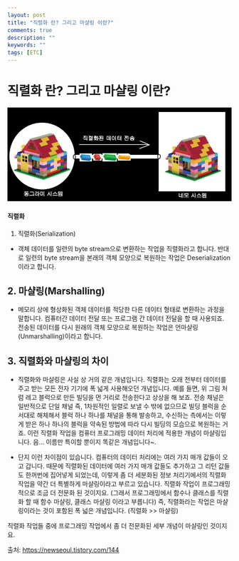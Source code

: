 ```yaml
---
layout: post
title: "직렬화 란? 그리고 마샬링 이란?"
comments: true
description: ""
keywords: ""
tags: [ETC]
---
```


# 직렬화 란? 그리고 마샬링 이란?

![15153159687362](/images/etc/15153159687362.jpg)
 
#### 직렬화
 

 

1. 직렬화(Serialization)

  - 객체 데이터를 일련의 byte stream으로 변환하는 작업을 직렬화라고 합니다. 반대로 일련의 byte stream을 본래의 객체 모양으로 복원하는 작업은 Deserialization 이라고 합니다.

 

## 2. 마샬링(Marshalling)

  - 메모리 상에 형상화된 객체 데이터를 적당한 다른 데이터 형태로 변환하는 과정을 말합니다. 컴퓨터간 데이터 전달 또는 프로그램 간 데이터 전달을 할 때 사용되죠. 전송된 데이터를 다시 원래의 객체 모양으로 복원하는 작업은 언마샬링(Unmarshalling)이라고 합니다.

 

## 3. 직렬화와 마샬링의 차이

   - 직렬화와 마샬링은 사실 상 거의 같은 개념입니다. 직렬화는 오래 전부터 데이터를 주고 받는 모든 전자 기기에 폭 넓게 사용해오던 개념입니다. 예를 들면, 위 그림 처럼 레고 블럭으로 만든 빌딩을 먼 거리로 전송한다고 상상을 해 보죠. 전송 채널은 일반적으로 단일 채널 즉, 1차원적인 일렬로 보낼 수 밖에 없으므로 빌딩 블럭을 순서대로 해체해서 블럭 하나 하나를 채널을 통해 발송하고, 수신하는 측에서는 이렇게 받은 하나 하나의 블럭을 약속된 방법에 따라 다시 빌딩의 모습으로 복원하는 거죠. 이런 직렬화 작업을 컴퓨터 프로그래밍 데이터 처리에 적용한 개념이 마샬링입니다. 음... 이름만 특이할 뿐이지 똑같은 개념입니다~.

 

  - 단지 이런 차이점이 있습니다. 컴퓨터의 데이터 처리에는 여러 가지 매개 값들이 오고 갑니다. 때문에 직렬화된 데이터에 여러 가지 매개 값들도 추가하고 그 리턴 값들도 한꺼번에 집어넣게 되었는데, 이렇게 좀 더 세분화된 정보 처리기에서의 직렬화 작업을 약간 더 특별하게 마샬링이라고 부르고 있습니다. 직렬화 작업이 프로그래밍적으로 조금 더 전문화 된 것이지요. (그래서 프로그래밍에서 함수나 클래스를 직렬화 할 때 함수 마샬링, 클래스 마샬링 이라고 부릅니다) 즉, 직렬화라는 작업은 마샬링이라는 것이 포함된 폭 넓은 개념입니다. (직렬화 >> 마샬링) 

  직렬화 작업들 중에 프로그래밍 작업에서 좀 더 전문화된 세부 개념이 마샬링인 것이지요.


  출처: https://newseoul.tistory.com/144